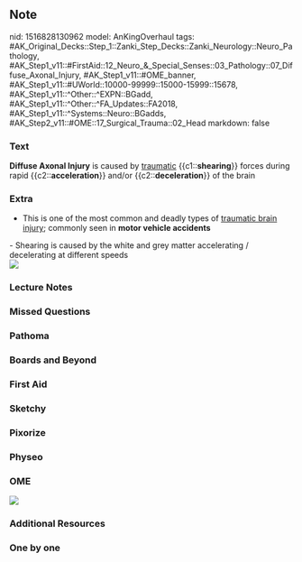 ## Note
nid: 1516828130962
model: AnKingOverhaul
tags: #AK_Original_Decks::Step_1::Zanki_Step_Decks::Zanki_Neurology::Neuro_Pathology, #AK_Step1_v11::#FirstAid::12_Neuro_&_Special_Senses::03_Pathology::07_Diffuse_Axonal_Injury, #AK_Step1_v11::#OME_banner, #AK_Step1_v11::#UWorld::10000-99999::15000-15999::15678, #AK_Step1_v11::^Other::^EXPN::BGadd, #AK_Step1_v11::^Other::^FA_Updates::FA2018, #AK_Step1_v11::^Systems::Neuro::BGadds, #AK_Step2_v11::#OME::17_Surgical_Trauma::02_Head
markdown: false

### Text
<b>Diffuse Axonal Injury</b> is caused by <u>traumatic</u>
{{c1::<b>shearing</b>}} forces during rapid
{{c2::<b>acceleration</b>}} and/or {{c2::<b>deceleration</b>}} of
the brain

### Extra
- This is one of the most common and deadly types of <u>traumatic
brain injury</u>; commonly seen in <b>motor vehicle accidents</b>
<div>
  - Shearing is caused by the white and grey matter accelerating /
  decelerating at different speeds
</div>
<div>
  <b><img src="paste-242502443466753.jpg" class="resizer"></b>
</div>

### Lecture Notes


### Missed Questions


### Pathoma


### Boards and Beyond


### First Aid


### Sketchy


### Pixorize


### Physeo


### OME
<div class="ome-widget">
  <a href="https://onlinemeded.org?ref=anki"><img src=
  "_OME_AnkiFlashcards_General_3.png"></a>
</div>

### Additional Resources


### One by one

